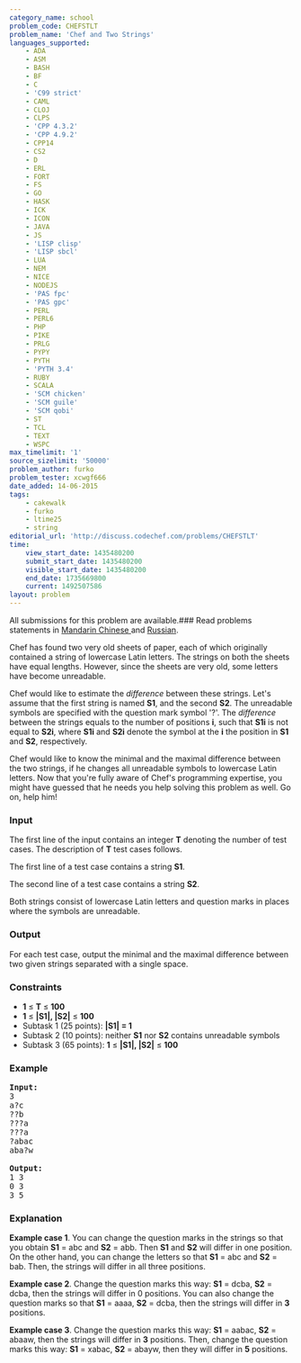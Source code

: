 ```yaml
---
category_name: school
problem_code: CHEFSTLT
problem_name: 'Chef and Two Strings'
languages_supported:
    - ADA
    - ASM
    - BASH
    - BF
    - C
    - 'C99 strict'
    - CAML
    - CLOJ
    - CLPS
    - 'CPP 4.3.2'
    - 'CPP 4.9.2'
    - CPP14
    - CS2
    - D
    - ERL
    - FORT
    - FS
    - GO
    - HASK
    - ICK
    - ICON
    - JAVA
    - JS
    - 'LISP clisp'
    - 'LISP sbcl'
    - LUA
    - NEM
    - NICE
    - NODEJS
    - 'PAS fpc'
    - 'PAS gpc'
    - PERL
    - PERL6
    - PHP
    - PIKE
    - PRLG
    - PYPY
    - PYTH
    - 'PYTH 3.4'
    - RUBY
    - SCALA
    - 'SCM chicken'
    - 'SCM guile'
    - 'SCM qobi'
    - ST
    - TCL
    - TEXT
    - WSPC
max_timelimit: '1'
source_sizelimit: '50000'
problem_author: furko
problem_tester: xcwgf666
date_added: 14-06-2015
tags:
    - cakewalk
    - furko
    - ltime25
    - string
editorial_url: 'http://discuss.codechef.com/problems/CHEFSTLT'
time:
    view_start_date: 1435480200
    submit_start_date: 1435480200
    visible_start_date: 1435480200
    end_date: 1735669800
    current: 1492507586
layout: problem
---
```

All submissions for this problem are available.###  Read problems statements in [Mandarin Chinese ](http://www.codechef.com/download/translated/LTIME25/mandarin/CHEFSTLT.pdf) and [Russian](http://www.codechef.com/download/translated/LTIME25/russian/CHEFSTLT.pdf).

Chef has found two very old sheets of paper, each of which originally contained a string of lowercase Latin letters. The strings on both the sheets have equal lengths. However, since the sheets are very old, some letters have become unreadable.

Chef would like to estimate the *difference* between these strings. Let's assume that the first string is named **S1**, and the second **S2**. The unreadable symbols are specified with the question mark symbol '?'. The *difference* between the strings equals to the number of positions **i**, such that **S1i** is not equal to **S2i**, where **S1i** and **S2i** denote the symbol at the **i** the position in **S1** and **S2**, respectively.

Chef would like to know the minimal and the maximal difference between the two strings, if he changes all unreadable symbols to lowercase Latin letters. Now that you're fully aware of Chef's programming expertise, you might have guessed that he needs you help solving this problem as well. Go on, help him!

### Input

The first line of the input contains an integer **T** denoting the number of test cases. The description of **T** test cases follows.

The first line of a test case contains a string **S1**.

The second line of a test case contains a string **S2**.

Both strings consist of lowercase Latin letters and question marks in places where the symbols are unreadable.

### Output

For each test case, output the minimal and the maximal difference between two given strings separated with a single space.

### Constraints

- **1** ≤ **T** ≤ **100**
- **1** ≤ **|S1|, |S2|** ≤ **100**
- Subtask 1 (25 points): **|S1| = 1**
- Subtask 2 (10 points): neither **S1** nor **S2** contains unreadable symbols
- Subtask 3 (65 points): **1** ≤ **|S1|, |S2|** ≤ **100**

### Example

<pre><b>Input:</b>
<tt>3
a?c
??b
???a
???a
?abac
aba?w</tt>

<b>Output:</b>
<tt>1 3
0 3
3 5</tt>
</pre>
### Explanation

**Example case 1**. You can change the question marks in the strings so that you obtain **S1** = abc and **S2** = abb. Then **S1** and **S2** will differ in one position. On the other hand, you can change the letters so that **S1** = abc and **S2** = bab. Then, the strings will differ in all three positions.

**Example case 2**. Change the question marks this way: **S1** = dcba, **S2** = dcba, then the strings will differ in 0 positions. You can also change the question marks so that **S1** = aaaa, **S2** = dcba, then the strings will differ in **3** positions.

**Example case 3**. Change the question marks this way: **S1** = aabac, **S2** = abaaw, then the strings will differ in **3** positions. Then, change the question marks this way: **S1** = xabac, **S2** = abayw, then they will differ in **5** positions.
